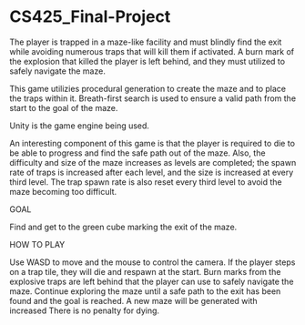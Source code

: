 # CS425_Final-Project

The player is trapped in a maze-like facility and must blindly find the exit while avoiding numerous traps that will kill them if activated. A burn mark of the explosion that killed the player is left behind, and they must utilized to safely navigate the maze.


This game utilizies procedural generation to create the maze and to place the traps within it. Breath-first search is used to ensure a valid path from the start to the goal of the maze.

Unity is the game engine being used.

An interesting component of this game is that the player is required to die to be able to progress and find the safe path out of the maze. Also, the difficulty and size of the maze increases as levels are completed; the spawn rate of traps is increased after each level, and the size is increased at every third level. The trap spawn rate is also reset every third level to avoid the maze becoming too difficult.


GOAL

Find and get to the green cube marking the exit of the maze.


HOW TO PLAY

Use WASD to move and the mouse to control the camera. If the player steps on a trap tile, they will die and respawn at the start. Burn marks from the explosive traps are left behind that the player can use to safely navigate the maze. Continue exploring the maze until a safe path to the exit has been found and the goal is reached. A new maze will be generated with increased There is no penalty for dying.
